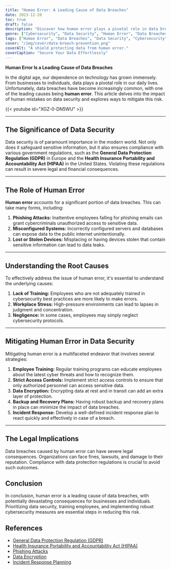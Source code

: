 ```yaml
---
title: "Human Error: A Leading Cause of Data Breaches"
date: 2023-12-20
toc: true
draft: false
description: "Discover how human error plays a pivotal role in data breaches and how to prevent them effortlessly."
genre: ["Cybersecurity", "Data Security", "Human Error", "Data Breaches", "Data Protection", "Cyber Threats", "Data Privacy", "Information Security", "Digital Security", "Security Training"]
tags: ["Human Error", "Data Breaches", "Data Security", "Cybersecurity", "Data Protection", "Cyber Threats", "Data Privacy", "Information Security", "Digital Security", "Security Training", "Phishing Attacks", "Data Encryption", "Incident Response", "GDPR", "HIPAA", "Preventing Data Breaches", "Mitigating Human Error", "Data Breach Prevention", "Employee Training", "Access Controls", "Data Encryption", "Backup and Recovery", "Incident Response Plan", "Legal Implications", "Data Protection Regulations", "Cybersecurity Measures"]
cover: "/img/cover/data-breach-prevention.png"
coverAlt: "A shield protecting data from human error."
coverCaption: "Secure Your Data Effortlessly"
---
```


**Human Error Is a Leading Cause of Data Breaches**

In the digital age, our dependence on technology has grown immensely. From businesses to individuals, data plays a pivotal role in our daily lives. Unfortunately, data breaches have become increasingly common, with one of the leading causes being **human error**. This article delves into the impact of human mistakes on data security and explores ways to mitigate this risk.

{{< youtube id="XGZ-0-DN5WU" >}}

______
## The Significance of Data Security
Data security is of paramount importance in the modern world. Not only does it safeguard sensitive information, but it also ensures compliance with various government regulations, such as the **General Data Protection Regulation (GDPR)** in Europe and the **Health Insurance Portability and Accountability Act (HIPAA)** in the United States. Violating these regulations can result in severe legal and financial consequences.

______
## The Role of Human Error
**Human error** accounts for a significant portion of data breaches. This can take many forms, including:

1. **Phishing Attacks:** Inattentive employees falling for phishing emails can grant cybercriminals unauthorized access to sensitive data.
2. **Misconfigured Systems:** Incorrectly configured servers and databases can expose data to the public internet unintentionally.
3. **Lost or Stolen Devices:** Misplacing or having devices stolen that contain sensitive information can lead to data leaks.

______
## Understanding the Root Causes
To effectively address the issue of human error, it's essential to understand the underlying causes:

1. **Lack of Training:** Employees who are not adequately trained in cybersecurity best practices are more likely to make errors.
2. **Workplace Stress:** High-pressure environments can lead to lapses in judgment and concentration.
3. **Negligence:** In some cases, employees may simply neglect cybersecurity protocols.

______

## Mitigating Human Error in Data Security
Mitigating human error is a multifaceted endeavor that involves several strategies:

1. **Employee Training:** Regular training programs can educate employees about the latest cyber threats and how to recognize them.
2. **Strict Access Controls:** Implement strict access controls to ensure that only authorized personnel can access sensitive data.
3. **Data Encryption:** Encrypting data at rest and in transit can add an extra layer of protection.
4. **Backup and Recovery Plans:** Having robust backup and recovery plans in place can minimize the impact of data breaches.
5. **Incident Response:** Develop a well-defined incident response plan to react quickly and effectively in case of a breach.

______

## The Legal Implications
Data breaches caused by human error can have severe legal consequences. Organizations can face fines, lawsuits, and damage to their reputation. Compliance with data protection regulations is crucial to avoid such outcomes.



## Conclusion
In conclusion, human error is a leading cause of data breaches, with potentially devastating consequences for businesses and individuals. Prioritizing data security, training employees, and implementing robust cybersecurity measures are essential steps in reducing this risk.

## References
- [General Data Protection Regulation (GDPR)](https://eur-lex.europa.eu/eli/reg/2016/679/oj)
- [Health Insurance Portability and Accountability Act (HIPAA)](https://www.hhs.gov/hipaa/index.html)
- [Phishing Attacks](https://consumer.ftc.gov/articles/how-recognize-and-avoid-phishing-scams)
- [Data Encryption](https://www.nist.gov/topics/cryptography)
- [Incident Response Planning](https://www.cisa.gov/sites/default/files/publications/Incident-Response-Plan-Basics_508c.pdf)
